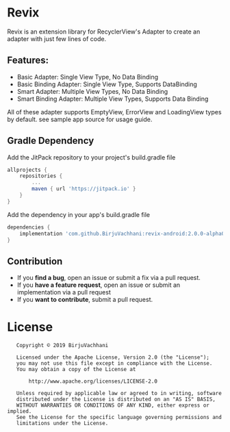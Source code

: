 # Revix

Revix is an extension library for RecyclerView's Adapter to create an adapter with just few lines of code.

## Features:

* Basic Adapter: Single View Type, No Data Binding
* Basic Binding Adapter: Single View Type, Supports DataBinding
* Smart Adapter: Multiple View Types, No Data Binding
* Smart Binding Adapter: Multiple View Types, Supports Data Binding

All of these adapter supports EmptyView, ErrorView and LoadingView types by default. see sample app source for usage guide.

## Gradle Dependency
Add the JitPack repository to your project's build.gradle file

```groovy
allprojects {
    repositories {
        ...
        maven { url 'https://jitpack.io' }
    }
}
```

Add the dependency in your app's build.gradle file

```groovy
dependencies {
    implementation 'com.github.BirjuVachhani:revix-android:2.0.0-alpha03'
}
```

## Contribution

* If you **find a bug**, open an issue or submit a fix via a pull request.
* If you **have a feature request**, open an issue or submit an implementation via a pull request
* If you **want to contribute**, submit a pull request.

# License

```
   Copyright © 2019 BirjuVachhani

   Licensed under the Apache License, Version 2.0 (the "License");
   you may not use this file except in compliance with the License.
   You may obtain a copy of the License at

       http://www.apache.org/licenses/LICENSE-2.0

   Unless required by applicable law or agreed to in writing, software
   distributed under the License is distributed on an "AS IS" BASIS,
   WITHOUT WARRANTIES OR CONDITIONS OF ANY KIND, either express or implied.
   See the License for the specific language governing permissions and
   limitations under the License.
```
